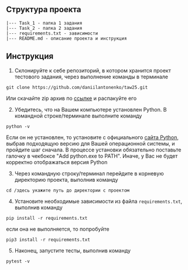 ## Структура проекта
```
|--- Task_1 - папка 1 задания
|--- Task_2 - папка 2 задания
|--- requirements.txt - зависимости
|--- README.md - описание проекта и инструкция
```


## Инструкция

1. Склонируйте к себе репозиторий, в котором хранится проект тестового задания, через выполнение команды в терминале
```
git clone https://github.com/daniilantonenko/taw25.git
```
Или скачайте zip архив по [ссылке](https://github.com/daniilantonenko/taw25/archive/refs/heads/main.zip) и распакуйте его


2. Убедитесь, что на Вашем компьютере установлен Python. В командной строке/терминале выполните команду
```
python -v
```  
Если он не установлен, то установите с официального [сайта Python](https://www.python.org/downloads/), выбрав подходящую версию для Вашей операционной системы, и пройдите шаг сначала.  В процессе установки обязательно поставьте галочку в чекбоксе "Add python.exe to PATH". Иначе, у Вас не будет корректно отображаться версия Python

3. Через командную строку/терминал перейдите в корневую директорию проекта, выполнив команду
```
cd /здесь укажите путь до директории с проектом
```

4. Установите необходимые зависимости из файла `requirements.txt`, выполнив команду  
```
pip install -r requirements.txt
```
если она не выполняется, то попробуйте
```
pip3 install -r requirements.txt
```
5. Наконец, запустите тесты, выполнив команду  
```
pytest -v
```